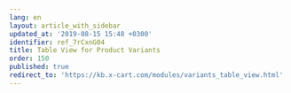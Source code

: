 ```yaml
---
lang: en
layout: article_with_sidebar
updated_at: '2019-08-15 15:48 +0300'
identifier: ref_7rCxnG04
title: Table View for Product Variants
order: 150
published: true
redirect_to: 'https://kb.x-cart.com/modules/variants_table_view.html'
---
```

